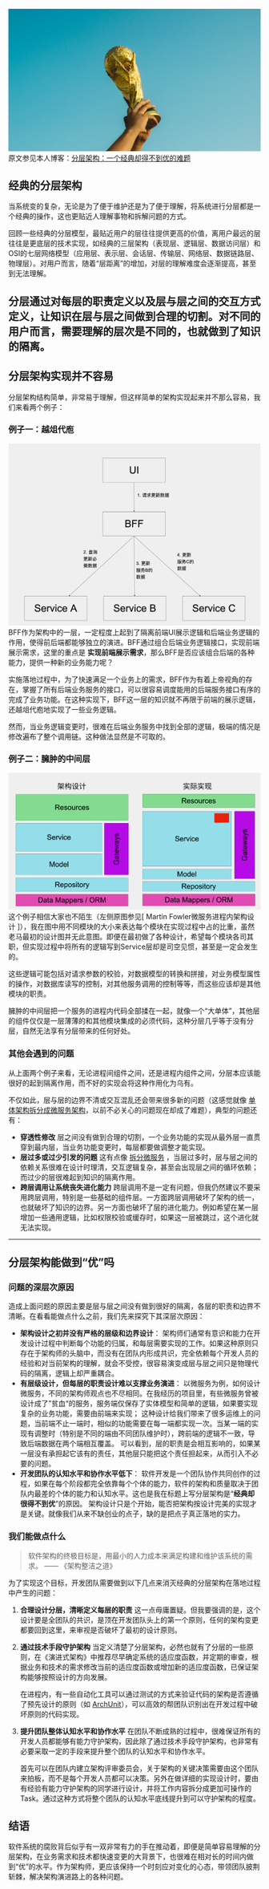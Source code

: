 ![](./_image/2022-05-05/banner.jpg)
原文参见本人博客：[分层架构：一个经典却得不到优的难题](https://www.maguangguang.xyz/layered-architecture)

## 经典的分层架构
当系统变的复杂，无论是为了便于维护还是为了便于理解，将系统进行分层都是一个经典的操作，这也更贴近人理解事物和拆解问题的方式。

回顾一些经典的分层模型，最贴近用户的层往往提供更高的价值，离用户最远的层往往是更底层的技术实现，如经典的三层架构（表现层、逻辑层、数据访问层）和OSI的七层网络模型（应用层、表示层、会话层、传输层、网络层、数据链路层、物理层）。对用户而言，随着“层距离”的增加，对层的理解难度会逐渐提高，甚至到无法理解。

分层通过对每层的职责定义以及层与层之间的交互方式定义，让知识在层与层之间做到合理的切割。对不同的用户而言，需要理解的层次是不同的，也就做到了知识的隔离。
----
## 分层架构实现并不容易
分层架构结构简单，非常易于理解，但这样简单的架构实现起来并不那么容易，我们来看两个例子：
### 例子一：越俎代庖
![](./_image/2022-05-05/分层架构-01.png)
BFF作为架构中的一层，一定程度上起到了隔离前端UI展示逻辑和后端业务逻辑的作用，使得前后端都能够独立的演进。BFF通过组合后端业务逻辑接口，实现前端展示需求，这里的重点是 **实现前端展示需求**，那么BFF是否应该组合后端的各种能力，提供一种新的业务能力呢？

实施落地过程中，为了快速满足一个业务上的需求，BFF作为有着上帝视角的存在，掌握了所有后端业务服务的接口，可以很容易调度能用的后端服务接口有序的完成了业务功能。在这种实现下，BFF这一层的知识就不再限于前端的展示逻辑，还越俎代庖地实现了一些业务逻辑。

然而，当业务逻辑变更时，很难在后端业务服务中找到全部的逻辑，极端的情况是修改遍布了整个调用链。这种做法显然是不可取的。

### 例子二：臃肿的中间层
![](./_image/2022-05-05/臃肿的中间层.png)
这个例子相信大家也不陌生（左侧原图参见[ Martin Fowler微服务进程内架构设计 ]），我在图中用不同模块的大小来表达每个模块在实现过程中占的比重，虽然老马最初的设计图并无此意图。即便在最初做了各种设计，希望每个模块各司其职，但实现过程中将所有的逻辑写到Service层却是司空见惯，甚至是一定会发生的。

这些逻辑可能包括对请求参数的校验，对数据模型的转换和拼接，对业务模型属性的操作，对数据库读写的控制，对其他服务调用的控制等等，而这些应该却是其他模块的职责。

臃肿的中间层把一个服务的进程内代码全部揉在一起，就像一个“大单体”，其他层的组件仅仅是一层薄薄的和其他模块集成的必须代码，这种分层几乎等于没有分层，自然无法享有分层带来的任何好处。

### 其他会遇到的问题
从上面两个例子来看，无论进程间组件之间，还是进程内组件之间，分层本应该能很好的起到隔离作用，而不好的实现会将这种作用化为乌有。

不仅如此，层与层的边界不清或交互混乱还会带来很多新的问题（这感觉就像 [单体架构拆分成微服务架构](https://www.maguangguang.xyz/services-split-in-iterative-development)，以前不必关心的问题现在却成了难题），典型的问题还有：
- **穿透性修改**
	层之间没有做到合理的切割，一个业务功能的实现从最外层一直贯穿到最内层，当业务功能变更时，每层都要做调整才能实现。
- **层过多或过少引发的问题**
	这有点像 [拆分微服务](https://www.maguangguang.xyz/services-split-in-iterative-development) ，当层过多时，层与层之间的依赖关系很难在设计时理清，交互逻辑复杂，甚至会出现层之间的循环依赖；而过少的层很难起到知识的隔离作用。
- **跨层调用让系统丧失进化能力**
	跨层调用不是一定有问题，但我仍然建议不要采用跨层调用，特别是一些基础的组件层。一方面跨层调用破坏了架构的统一，也就破坏了知识的边界。另一方面也破坏了层的进化能力。例如希望在某一层增加一些通用逻辑，比如权限校验或缓存时，如果这一层被跳过，这个进化就无法实现。

----

## 分层架构能做到“优”吗
### 问题的深层次原因
造成上面问题的原因主要是层与层之间没有做到很好的隔离，各层的职责和边界不清晰。在看看能做点什么之前，我们先来探究下其深层次原因：
- **架构设计之初并没有严格的层级和边界设计**：
	架构师们通常有意识和能力在开发设计过程中判断每个功能的归属，和每层需要实现的工作。如果这种原则只存在于架构师的头脑中，而没有在团队内形成共识，完全依赖每个开发人员的经验和对当前架构的理解，就会不受控，很容易演变成层与层之间只是物理代码的隔离，逻辑上却严重耦合。
- **有层级设计，但每层的职责设计难以支撑业务演进**：
	以微服务为例，如何设计微服务，不同的架构师观点也不尽相同。在我经历的项目里，有些微服务曾被设计成了”贫血“的服务，服务端仅保存了实体模型和简单的逻辑，如果要实现复杂的业务功能，需要由前端来实现；
	这种设计给我们带来了很多运维上的问题，当前端不止一端时，相似的功能需要在每一端都实现一次。当某一端的实现有调整时（特别是不同的端由不同团队维护时），跨前端的逻辑不一致，导致后端数据在两个端相互覆盖。
	可以看到，层的职责是会相互影响的，如果某一层没有承担起它该有的责任，其他层只能把这个责任担起来，从而引入不必要的问题。
- **开发团队的认知水平和协作水平低下**：
	软件开发是一个团队协作共同创作的过程，如果在每个阶段都完全依靠每个个体的能力，软件的架构和质量取决于团队内最差的个体的能力和认知水平。这也是我在标题上写分层架构是“**经典却很得不到优**”的原因。
	架构设计只是个开始，能否把架构按设计完美的实现才是关键。就像我们从来不缺创业的点子，缺的是把点子真正落地的实力。
### 我们能做点什么
> 软件架构的终极目标是，用最小的人力成本来满足构建和维护该系统的需求。 —— 《架构整洁之道》

为了实现这个目标，开发团队需要做到以下几点来消灭经典的分层架构在落地过程中产生的问题：

1. **合理设计分层，清晰定义每层的职责**
	这一点毋庸置疑。但我要强调的是，这个设计要是全团队的共识，是顶在开发团队头上的第一个原则，任何的架构变更都要回到这里，来审视是否破坏了最初的设计原则。

2. **通过技术手段守护架构**
	当定义清楚了分层架构，必然也就有了分层的一些原则，在《演进式架构》中推荐尽早确定系统的适应度函数，并定期的审查，根据业务和技术的需求修改当前的适应度函数或增加新的适应度函数，已保证架构能够按照设计的方向发展。

	在进程内，有一些自动化工具可以通过测试的方式来验证代码的架构是否遵循了预先设计的原则（如 [ArchUnit](https://www.archunit.org/)），可以高效的帮团队识别出在开发过程中破坏原则的代码实现。

3. **提升团队整体认知水平和协作水平**
	在团队不断成熟的过程中，很难保证所有的开发人员都能够有能力守护架构，因此除了通过技术手段守护架构，也非常有必要采取一定的手段来提升整个团队的认知水平和协作水平。

	首先可以在团队内建立架构评审委员会，关于架构的关键决策需要由这个团队来拍板，而不是每个开发人员都可以决策。另外在做详细的实现设计时，要由有经验有能力守护架构的同学进行设计，并将工作内容拆分成更加可操作的Task。通过这种方式将整个团队的认知水平底线提升到可以守护架构的程度。
## 结语
软件系统的腐败背后似乎有一双非常有力的手在推动着，即便是简单容易理解的分层架构，在业务需求和技术都快速变更的大背景下，也很难在相对长的时间内做到“优”的水平。作为架构师，更应该保持一个时刻应对变化的心态，带领团队披荆斩棘，解决架构演进路上的各种问题。